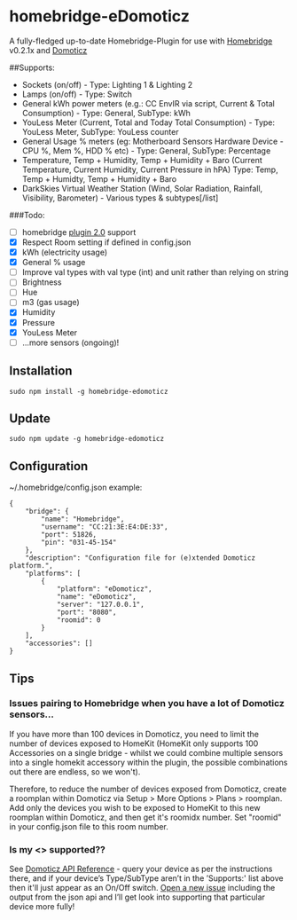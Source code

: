 # homebridge-eDomoticz
A fully-fledged up-to-date Homebridge-Plugin
for use with [Homebridge](https://github.com/nfarina/homebridge) v0.2.1x
and [Domoticz](https://github.com/domoticz/domoticz)

##Supports:
- Sockets (on/off) - Type: Lighting 1 & Lighting 2
- Lamps (on/off) - Type: Switch
- General kWh power meters (e.g.: CC EnvIR via script, Current & Total Consumption) - Type: General, SubType: kWh
- YouLess Meter (Current, Total and Today Total Consumption) - Type: YouLess Meter, SubType: YouLess counter
- General Usage % meters (eg: Motherboard Sensors Hardware Device - CPU %, Mem %, HDD % etc) - Type: General, SubType: Percentage
- Temperature, Temp + Humidity, Temp + Humidity + Baro (Current Temperature, Current Humidity, Current Pressure in hPA) Type: Temp, Temp + Humidty, Temp + Humidity + Baro
- DarkSkies Virtual Weather Station (Wind, Solar Radiation, Rainfall, Visibility, Barometer) - Various types & subtypes[/list]

###Todo:
- [ ] homebridge [plugin 2.0](https://github.com/nfarina/homebridge/pull/497) support
- [x] Respect Room setting if defined in config.json
- [x] kWh (electricity usage)
- [x] General % usage
- [ ] Improve val types with val type (int) and unit rather than relying on string
- [ ] Brightness
- [ ] Hue
- [ ] m3 (gas usage)
- [x] Humidity
- [x] Pressure
- [x] YouLess Meter
- [ ] ...more sensors (ongoing)!

## Installation
```
sudo npm install -g homebridge-edomoticz
```

## Update
```
sudo npm update -g homebridge-edomoticz
```

## Configuration

~/.homebridge/config.json example:
```
{
    "bridge": {
        "name": "Homebridge",
        "username": "CC:21:3E:E4:DE:33",
        "port": 51826,
        "pin": "031-45-154"
    },
    "description": "Configuration file for (e)xtended Domoticz platform.",
    "platforms": [
        {
            "platform": "eDomoticz",
            "name": "eDomoticz",
            "server": "127.0.0.1",
            "port": "8080",
            "roomid": 0
        }
    ],
    "accessories": []
}
```

## Tips

### Issues pairing to Homebridge when you have a lot of Domoticz sensors...
If you have more than 100 devices in Domoticz, you need to limit the number of devices exposed to HomeKit (HomeKit only supports 100 Accessories on a single bridge - whilst we could combine multiple sensors into a single homekit accessory within the plugin, the possible combinations out there are endless, so we won't). 

Therefore, to reduce the number of devices exposed from Domoticz, create a roomplan within Domoticz via Setup > More Options > Plans > roomplan. Add only the devices you wish to be exposed to HomeKit to this new roomplan within Domoticz, and then get it's roomidx number. Set "roomid" in your config.json file to this room number.

### Is my <<some accessory>> supported??
See [Domoticz API Reference](https://www.domoticz.com/wiki/Domoticz_API/JSON_URL's#Retrieve_status_of_specific_device) - query your device as per the instructions there, and if your device’s Type/SubType aren’t in the ’Supports:' list above then it'll just appear as an On/Off switch. [Open a new issue](https://github.com/PatchworkBoy/homebridge-eDomoticz/issues/new) including the output from the json api and I’ll get look into supporting that particular device more fully!
